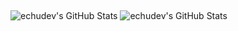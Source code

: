<h2 align="left"></h2>
<span><img src="https://github-readme-stats.vercel.app/api/top-langs/?username=echudev&theme=tokyonight&show_icons=true&hide_border=true&layout=compact" alt="echudev's GitHub Stats" /></span>
<span><img src="https://github-readme-stats.vercel.app/api?username=echudev&theme=tokyonight&show_icons=true&hide_border=true&count_private=false" alt="echudev's GitHub Stats" /></span>


